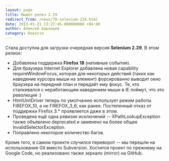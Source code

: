 ```yaml
---
layout: page
title: Вышел релиз 2.29
redirect_from: /news/78-selenium-229.html
date: 2013-01-21 13:27:45.000000000 +04:00
author: Алексей Баранцев
category: Новости
---
```

<p>Стала доступна для загрузки очередная версия <strong>Selenium 2.29</strong>. В этом релизе:</p>
<ul>
<li>Добавлена поддержка <strong>Firefox 18</strong> (нативные события).</li>
<li>Для браузера Internet Explorer добавлена новая capability requireWindowFocus, которая для некоторых действий (таких как наведение курсора мыши на элемент) форсированно выводит окно браузера на передний план и передаёт ему фокус. Те, кто сталкивался с неработающим наведением мыши в IE поймут, что это революция :)</li>
<li>HtmlUnitDriver теперь по умолчанию использует режим работы FIREFOX_10, а не FIREFOX_3_6, как ранее. Постепенный отказ от поддержки Firefox 3.* проявляется даже в этом.</li>
<li>Проведена ещё одна ревизия исключений -- XPathLookupException также объявлено deprecated и заменено на более общее InvalidSelectorException.</li>
<li>Поправлено некоторое количество багов.</li>
</ul>
<p>Кроме того, в самом проекте случился переворот -- мы перешли на использование Git вместо Subversion. Хостится проект по прежнему на Google Code, но реализовано также зеркало (mirror) на GitHub.</p>
